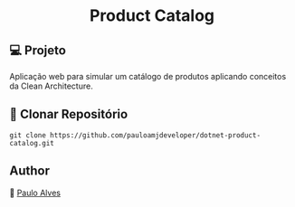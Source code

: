 <h1 align="center">Product Catalog</h1>

## :computer: Projeto

Aplicação web para simular um catálogo de produtos aplicando conceitos da Clean Architecture.

## :floppy_disk: Clonar Repositório

```git clone https://github.com/pauloamjdeveloper/dotnet-product-catalog.git```

## Author
:boy: [Paulo Alves](https://github.com/pauloamjdeveloper)

